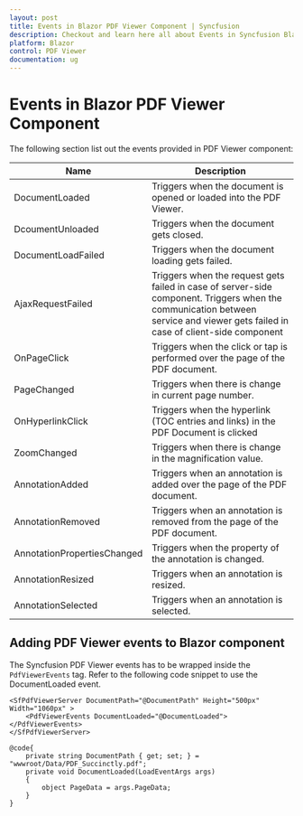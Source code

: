 ```yaml
---
layout: post
title: Events in Blazor PDF Viewer Component | Syncfusion
description: Checkout and learn here all about Events in Syncfusion Blazor PDF Viewer component and much more details.
platform: Blazor
control: PDF Viewer
documentation: ug
---
```


# Events in Blazor PDF Viewer Component

The following section list out the events provided in PDF Viewer component:

|Name|Description|
|---|---|
|DocumentLoaded|Triggers when the document is opened or loaded into the PDF Viewer.|
|DcoumentUnloaded|Triggers when the document gets closed.|
|DocumentLoadFailed|Triggers when the document loading gets failed.|
|AjaxRequestFailed|Triggers when the request gets failed in case of server-side component. Triggers when the communication between service and viewer gets failed in case of client-side component|
|OnPageClick|Triggers when the click or tap is performed over the page of the PDF document.|
|PageChanged|Triggers when there is change in current page number.|
|OnHyperlinkClick|Triggers when the hyperlink (TOC entries and links) in the PDF Document is clicked|
|ZoomChanged|Triggers when there is change in the magnification value.|
|AnnotationAdded|Triggers when an annotation is added over the page of the PDF document.|
|AnnotationRemoved|Triggers when an annotation is removed from the page of the PDF document.|
|AnnotationPropertiesChanged|Triggers when the property of the annotation is changed.|
|AnnotationResized|Triggers when an annotation is resized.|
|AnnotationSelected|Triggers when an annotation is selected.|

## Adding PDF Viewer events to Blazor component

The Syncfusion PDF Viewer events has to be wrapped inside the `PdfViewerEvents` tag. Refer to the following code snippet to use the DocumentLoaded event.

```cshtml
<SfPdfViewerServer DocumentPath="@DocumentPath" Height="500px" Width="1060px" >
    <PdfViewerEvents DocumentLoaded="@DocumentLoaded"></PdfViewerEvents>
</SfPdfViewerServer>

@code{
    private string DocumentPath { get; set; } = "wwwroot/Data/PDF_Succinctly.pdf";
    private void DocumentLoaded(LoadEventArgs args)
    {
        object PageData = args.PageData;
    }
}
```